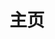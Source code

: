 ---
home: true
# icon: home
title: 主页
heroImage: /logo.svg
bgImage: https://theme-hope-assets.vuejs.press/bg/6-light.svg
bgImageDark: https://theme-hope-assets.vuejs.press/bg/6-dark.svg
bgImageStyle:
  background-attachment: fixed
heroText: docs-emsrs
tagline: 🚀emersers 知识管理&博客
actions:
  - text: To be Continue →
    link: ./note/
    type: primary

copyright: © 2023 <a href="https://emsrs.site" target="_blank">emsrs</a>
footer: <a href="https://vercel.com/emersers/emsrsdoc/" target="_blank">vercel</a> | <a href="/about/">关于</a>
---